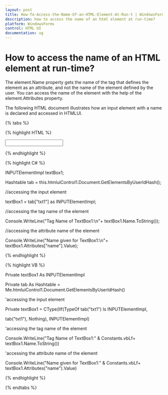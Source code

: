 ```yaml
---
layout: post
title: How-To-Access-the-Name-Of-an-HTML-Element-At-Run-t | WindowsForms | Syncfusion
description: how to access the name of an html element at run-time?
platform: WindowsForms
control: HTML UI
documentation: ug
---
```


# How to access the name of an HTML element at run-time?

The element.Name property gets the name of the tag that defines the element as an attribute, and not the name of the element defined by the user. You can access the name of the element with the help of the element.Attributes property.

The following HTML document illustrates how an input element with a name is declared and accessed in HTMLUI.

{% tabs %}

{% highlight HTML %}



<html>

<body>

<p>

<input type="text" id="txt1" name="textboxOne" size="20"></input>

</p>

</body>

</html>

{% endhighlight %}

{% highlight C# %}



INPUTElementImpl textBox1;

Hashtable tab = this.htmluiControl1.Document.GetElementsByUserIdHash();



//accessing the input element

textBox1 = tab["txt1"] as INPUTElementImpl;



//accessing the tag name of the element

Console.WriteLine("Tag Name of TextBox1:\n"+ textBox1.Name.ToString());



//accessing the attribute name of the element

Console.WriteLine("Name given for TextBox1:\n"+ textBox1.Attributes["name"].Value);

{% endhighlight %}

{% highlight VB %}



Private textBox1 As INPUTElementImpl

Private tab As Hashtable = Me.htmluiControl1.Document.GetElementsByUserIdHash()



'accessing the input element

Private textBox1 = CType(IIf(TypeOf tab("txt1") Is INPUTElementImpl, 

tab("txt1"), Nothing), INPUTElementImpl)



'accessing the tag name of the element

Console.WriteLine("Tag Name of TextBox1:" & Constants.vbLf+ textBox1.Name.ToString())



'accessing the attribute name of the element

Console.WriteLine("Name given for TextBox1:" & Constants.vbLf+ textBox1.Attributes("name").Value)


{% endhighlight %}

{% endtabs %}